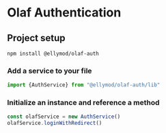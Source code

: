 # Olaf Authentication

## Project setup

```
npm install @ellymod/olaf-auth
```


### Add a service to your file

```js
import {AuthService} from "@ellymod/olaf-auth/lib"
```

### Initialize an instance and reference a method

```js
const olafService = new AuthService()
olafService.loginWithRedirect()
```
